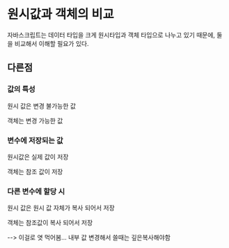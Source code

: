 # 원시값과 객체의 비교

자바스크립트는 데이터 타입을 크게 원시타입과 객체 타입으로 나누고 있기 때문에, 둘을 비교해서 이해할 필요가 있다.

## 다른점

### 값의 특성

원시 값은 변경 불가능한 값

객체는 변경 가능한 값

### 변수에 저장되는 값

원시값은 실제 값이 저장

객체는 참조 값이 저장

### 다른 변수에 할당 시

원시 값은 원시 값 자체가 복사 되어서 저장

객체는 참조값이 복사 되어서 저장

--> 이걸로 엿 먹어봄... 내부 값 변경해서 쓸때는 깊은복사해야함
